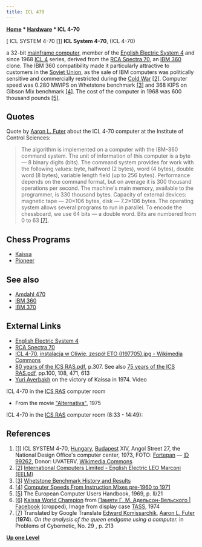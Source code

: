 ```yaml
---
title: ICL 470
---
```

**[Home](Home "Home") \* [Hardware](Hardware "Hardware") \* ICL 4-70**



[ ICL SYSTEM 4-70 <a id="cite-note-1" href="#cite-ref-1">[1]</a>
**ICL System 4-70**, (ICL 4-70)  

a 32-bit [mainframe computer](https://en.wikipedia.org/wiki/Mainframe_computer), member of the [English Electric System 4](https://en.wikipedia.org/wiki/English_Electric_System_4) and since 1968 [ICL 4](https://en.wikipedia.org/wiki/International_Computers_Limited) series, derived from the [RCA Spectra 70](https://en.wikipedia.org/wiki/RCA_Spectra_70), an [IBM 360](IBM_360 "IBM 360") clone. The IBM 360 compatibility made it particularly attractive to customers in the [Soviet Union](https://en.wikipedia.org/wiki/Soviet_Union), as the sale of IBM computers was politically sensitive and commercially restricted during the [Cold War](https://en.wikipedia.org/wiki/Cold_War) <a id="cite-note-2" href="#cite-ref-2">[2]</a>. Computer speed was 0.280 MWIPS on Whetstone benchmark <a id="cite-note-3" href="#cite-ref-3">[3]</a> and 368 KIPS on Gibson Mix benchmark <a id="cite-note-4" href="#cite-ref-4">[4]</a>. The cost of the computer in 1968 was 600 thousand pounds <a id="cite-note-5" href="#cite-ref-5">[5]</a>. 



## Quotes


Quote by [Aaron L. Futer](Aaron_L._Futer "Aaron L. Futer") about the ICL 4-70 computer at the Institute of Control Sciences:




> The algorithm is implemented on a computer with the IBM-360 command system. The unit of information of this computer is a byte — 8 binary digits (bits). The command system provides for work with the following values: byte, halfword (2 bytes), word (4 bytes), double word (8 bytes), variable length field (up to 256 bytes). Performance depends on the command format, but on average it is 300 thousand operations per second. The machine's main memory, available to the programmer, is 330 thousand bytes. Capacity of external devices: magnetic tape — 20×106 bytes, disk — 7.2×106 bytes. The operating system allows several programs to run in parallel.
>  To encode the chessboard, we use 64 bits — a double word. Bits are numbered from 0 to 63 <a id="cite-note-7" href="#cite-ref-7">[7]</a>.


## Chess Programs


* [Kaissa](Kaissa "Kaissa")
* [Pioneer](Pioneer "Pioneer")


## See also


* [Amdahl 470](Amdahl_470 "Amdahl 470")
* [IBM 360](IBM_360 "IBM 360")
* [IBM 370](IBM_370 "IBM 370")


## External Links


* [English Electric System 4](https://en.wikipedia.org/wiki/English_Electric_System_4)
* [RCA Spectra 70](https://en.wikipedia.org/wiki/RCA_Spectra_70)
* [ICL 4-70, instalacja w Oliwie, zespół ETO (I197705).jpg - Wikimedia Commons](http://commons.wikimedia.org/wiki/File:ICL_4-70,_instalacja_w_Oliwie,_zesp%C3%B3%C5%82_ETO_%28I197705%29.jpg)
* [80 years of the ICS RAS.pdf](https://www.ipu.ru/sites/default/files/page_file/1.%20%D0%98%D0%9F%D0%A3%20%D0%A0%D0%90%D0%9D%20%D0%9D%D0%B0%D1%83%D1%87%D0%BD%D1%8B%D0%B5%20%D0%BD%D0%B0%D0%BF%D1%80%D0%B0%D0%B2%D0%BB%D0%B5%D0%BD%D0%B8%D1%8F.pdf), p.307. See also [75 years of the ICS RAS.pdf](https://www.ipu.ru/sites/default/files/page_file/75%20%d0%bb%d0%b5%d1%82%20%d0%98%d0%9f%d0%a3%20%d0%a0%d0%90%d0%9d.pdf), pp.100, 108, 471, 613
* [Yuri Averbakh](https://en.wikipedia.org/wiki/Yuri_Averbakh) on the victory of Kaissa in 1974. Video


 ICL 4-70 in the [ICS RAS](Institute_of_Control_Sciences "Institute of Control Sciences") computer room
 
* From the movie ["Alternativa"](https://www.youtube.com/watch?v=MLl05IibGKY&t=1284s), 1975


 ICL 4-70 in the [ICS RAS](Institute_of_Control_Sciences "Institute of Control Sciences") computer room (8:33 - 14:49):
 
## References


1. <a id="cite-ref-1" href="#cite-note-1">[1]</a> ICL SYSTEM 4-70, [Hungary](https://en.wikipedia.org/wiki/Hungary), [Budapest](https://en.wikipedia.org/wiki/Budapest) XIV, Angol Street 27, the National Design Office's computer center, 1973, FOTO: [Fortepan](https://commons.wikimedia.org/wiki/Category:Images_from_Fortepan) — [ID 99262,](http://www.fortepan.hu/_photo/download/fortepan_99262.jpg) Donor: UVATERV, [Wikimedia Commons](https://en.wikipedia.org/wiki/Wikimedia_Commons)
2. <a id="cite-ref-2" href="#cite-note-2">[2]</a> [International Computers Limited - English Electric LEO Marconi (EELM)](https://en.wikipedia.org/wiki/International_Computers_Limited#English_Electric_LEO_Marconi_.28EELM.29)
3. <a id="cite-ref-3" href="#cite-note-3">[3]</a> [Whetstone Benchmark History and Results](http://www.roylongbottom.org.uk/whetstone.htm#anchorICL)
4. <a id="cite-ref-4" href="#cite-note-4">[4]</a> [Computer Speeds From Instruction Mixes pre-1960 to 1971](http://www.roylongbottom.org.uk/cpumix.htm#anchorICL)
5. <a id="cite-ref-5" href="#cite-note-5">[5]</a> The European Computer Users Handbook, 1969, p. II/21
6. <a id="cite-ref-6" href="#cite-note-6">[6]</a> [Kaissa World Champion](https://www.facebook.com/AdelsonVelsky/photos/pb.315752265245715.-2207520000.1409071928./316678128486462/?type=1&theater) from [Памяти Г. М. Адельсон-Вельского | Facebook](https://www.facebook.com/AdelsonVelsky) (cropped), Image from display case [TASS](https://en.wikipedia.org/wiki/Telegraph_Agency_of_the_Soviet_Union), 1974
7. <a id="cite-ref-7" href="#cite-note-7">[7]</a> Translated by Google Translate [Edward Komissarchik](Edward_Komissarchik "Edward Komissarchik"), [Aaron L. Futer](Aaron_L._Futer "Aaron L. Futer") (**1974**). *On the analysis of the queen endgame using a computer.* in Problems of Cybernetic, No. 29 , p. 213

**[Up one Level](Hardware "Hardware")**







 
